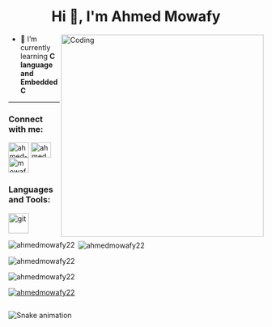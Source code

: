 <h1 align="center">Hi 👋, I'm Ahmed Mowafy</h1>
<img align="right" alt="Coding" width="400" src="https://thumbs.gfycat.com/ExemplaryFairFeline-max-1mb.gif">


- 🌱 I’m currently learning **C language and Embedded C**
---



<h3 align="left">Connect with me:</h3>
<p align="left">
<a href="https://linkedin.com/in/ahmed-mowafy-b38072244" target="blank"><img align="center" src="https://raw.githubusercontent.com/rahuldkjain/github-profile-readme-generator/master/src/images/icons/Social/linked-in-alt.svg" alt="ahmed-mowafy-b38072244" height="30" width="40" /></a>
<a href="https://fb.com/ahmed.mowafy.332" target="blank"><img align="center" src="https://raw.githubusercontent.com/rahuldkjain/github-profile-readme-generator/master/src/images/icons/Social/facebook.svg" alt="ahmed.mowafy.332" height="30" width="40" /></a>
<a href="https://www.hackerrank.com/mowafy668" target="blank"><img align="center" src="https://raw.githubusercontent.com/rahuldkjain/github-profile-readme-generator/master/src/images/icons/Social/hackerrank.svg" alt="mowafy668" height="30" width="40" /></a>
</p>

<h3 align="left">Languages and Tools:</h3>
<p align="left"> <a href="https://git-scm.com/" target="_blank" rel="noreferrer"> <img src="https://www.vectorlogo.zone/logos/git-scm/git-scm-icon.svg" alt="git" width="40" height="40"/> </a> </p>


<p><img align="left" src="https://github-readme-stats.vercel.app/api/top-langs?username=ahmedmowafy22&show_icons=true&locale=en&layout=compact" alt="ahmedmowafy22" /></p>

<p>&nbsp;<img align="center" src="https://github-readme-stats.vercel.app/api?username=ahmedmowafy22&show_icons=true&locale=en" alt="ahmedmowafy22" /></p>

<p><img align="center" src="https://github-readme-streak-stats.herokuapp.com/?user=ahmedmowafy22&" alt="ahmedmowafy22" /></p>
<p align="left"> <img src="https://komarev.com/ghpvc/?username=ahmedmowafy22&label=Profile%20views&color=0e75b6&style=flat" alt="ahmedmowafy22" /> </p>

<p align="left"> <a href="https://github.com/ryo-ma/github-profile-trophy"><img src="https://github-profile-trophy.vercel.app/?username=ahmedmowafy22" alt="ahmedmowafy22" /></a> </p>

<p align="left"> <a href="https://twitter.com/" target="blank"><img src="https://img.shields.io/twitter/follow/?logo=twitter&style=for-the-badge" alt="" /></a> </p>

![Snake animation](https://github.com/warriorwizard/warriorwizard/blob/output/github-contribution-grid-snake.svg)
